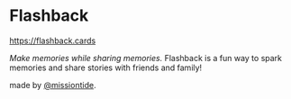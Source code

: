 # Flashback

https://flashback.cards

*Make memories while sharing memories.*
Flashback is a fun way to spark memories and share stories
with friends and family! 

made by [@missiontide](https://missiontide.com).
